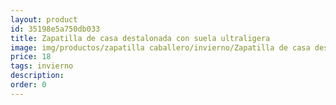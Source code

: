 ```yaml
---
layout: product
id: 35198e5a750db033
title: Zapatilla de casa destalonada con suela ultraligera
image: img/productos/zapatilla caballero/invierno/Zapatilla de casa destalonada con suela ultraligera=18=invierno.webp
price: 18
tags: invierno
description: 
order: 0
---
```

